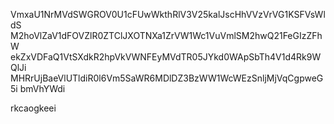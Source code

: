 VmxaU1NrMVdSWGROV0U1cFUwWkthRlV3V25kalJscHhVVzVrVG1KSFVsWldS
M2hoVlZaV1dFOVZlR0ZTClJXOTNXa1ZrVW1Wc1VuVmlSM2hwQ21FeGIzZFhW
ekZxVDFaQ1VtSXdkR2hpVkVWNFEyMVdTR05JYkd0WApSbTh4V1d4Rk9WQlJi
MHRrUjBaeVlUTldiR0l6Vm5SaWR6MDlDZ3BzWW1WcWEzSnljMjVqCgpweG5i
bmVhYWdi

rkcaogkeei